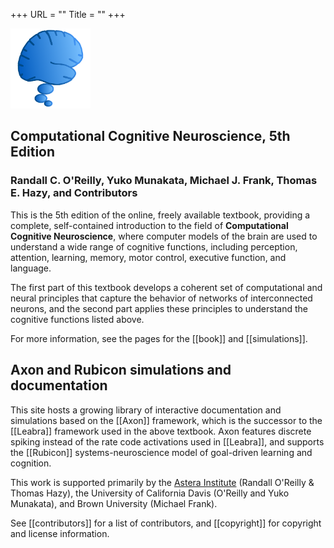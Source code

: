 +++
URL = ""
Title = ""
+++

<img src="media/icon.png" style="width:128px;height:128px">

## Computational Cognitive Neuroscience, 5th Edition

### Randall C. O'Reilly, Yuko Munakata, Michael J. Frank, Thomas E. Hazy, and Contributors

This is the 5th edition of the online, freely available textbook, providing a complete, self-contained introduction to the field of **Computational Cognitive Neuroscience**, where computer models of the brain are used to understand a wide range of cognitive functions, including perception, attention, learning, memory, motor control, executive function, and language.

The first part of this textbook develops a coherent set of computational and neural principles that capture the behavior of networks of interconnected neurons, and the second part applies these principles to understand the cognitive functions listed above.

For more information, see the pages for the [[book]] and [[simulations]].

## Axon and Rubicon simulations and documentation

This site hosts a growing library of interactive documentation and simulations based on the [[Axon]] framework, which is the successor to the [[Leabra]] framework used in the above textbook. Axon features discrete spiking instead of the rate code activations used in [[Leabra]], and supports the [[Rubicon]] systems-neuroscience model of goal-driven learning and cognition.

This work is supported primarily by the [Astera Institute](https://astera.org/) (Randall O'Reilly & Thomas Hazy), the University of California Davis (O'Reilly and Yuko Munakata), and Brown University (Michael Frank). 

See [[contributors]] for a list of contributors, and [[copyright]] for copyright and license information.

